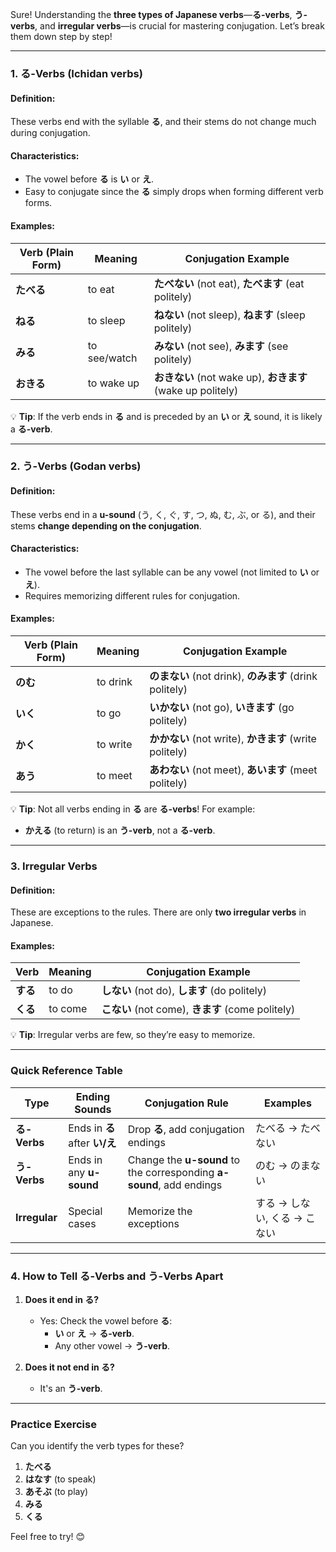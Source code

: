 Sure! Understanding the **three types of Japanese verbs**—**る-verbs**, **う-verbs**, and **irregular verbs**—is crucial for mastering conjugation. Let’s break them down step by step!

---

### **1. る-Verbs (Ichidan verbs)**
#### **Definition**:  
These verbs end with the syllable **る**, and their stems do not change much during conjugation.

#### **Characteristics**:  
- The vowel before **る** is **い** or **え**.
- Easy to conjugate since the **る** simply drops when forming different verb forms.

#### **Examples**:  
| Verb (Plain Form) | Meaning        | Conjugation Example                |
|-------------------|----------------|------------------------------------|
| **たべる**         | to eat         | **たべない** (not eat), **たべます** (eat politely) |
| **ねる**           | to sleep       | **ねない** (not sleep), **ねます** (sleep politely) |
| **みる**           | to see/watch   | **みない** (not see), **みます** (see politely) |
| **おきる**         | to wake up     | **おきない** (not wake up), **おきます** (wake up politely) |

💡 **Tip**: If the verb ends in **る** and is preceded by an **い** or **え** sound, it is likely a **る-verb**.  

---

### **2. う-Verbs (Godan verbs)**  
#### **Definition**:  
These verbs end in a **u-sound** (う, く, ぐ, す, つ, ぬ, む, ぶ, or る), and their stems **change depending on the conjugation**.

#### **Characteristics**:  
- The vowel before the last syllable can be any vowel (not limited to **い** or **え**).
- Requires memorizing different rules for conjugation.  

#### **Examples**:  
| Verb (Plain Form) | Meaning       | Conjugation Example                |
|-------------------|---------------|------------------------------------|
| **のむ**           | to drink      | **のまない** (not drink), **のみます** (drink politely) |
| **いく**           | to go         | **いかない** (not go), **いきます** (go politely) |
| **かく**           | to write      | **かかない** (not write), **かきます** (write politely) |
| **あう**           | to meet       | **あわない** (not meet), **あいます** (meet politely) |

💡 **Tip**: Not all verbs ending in **る** are **る-verbs**! For example:
- **かえる** (to return) is an **う-verb**, not a **る-verb**.  

---

### **3. Irregular Verbs**  
#### **Definition**:  
These are exceptions to the rules. There are only **two irregular verbs** in Japanese.

#### **Examples**:  
| Verb             | Meaning      | Conjugation Example                |
|------------------|--------------|------------------------------------|
| **する**          | to do        | **しない** (not do), **します** (do politely) |
| **くる**          | to come      | **こない** (not come), **きます** (come politely) |

💡 **Tip**: Irregular verbs are few, so they’re easy to memorize.  

---

### **Quick Reference Table**

| Type         | Ending Sounds        | Conjugation Rule                            | Examples                |
|--------------|----------------------|--------------------------------------------|-------------------------|
| **る-Verbs** | Ends in **る** after **い/え** | Drop **る**, add conjugation endings        | たべる → たべない        |
| **う-Verbs** | Ends in any **u-sound** | Change the **u-sound** to the corresponding **a-sound**, add endings | のむ → のまない          |
| **Irregular**| Special cases        | Memorize the exceptions                     | する → しない, くる → こない |

---

### **4. How to Tell る-Verbs and う-Verbs Apart**
1. **Does it end in る?**
   - Yes: Check the vowel before **る**:
     - **い** or **え** → **る-verb**.
     - Any other vowel → **う-verb**.

2. **Does it not end in る?**
   - It's an **う-verb**.

---

### **Practice Exercise**
Can you identify the verb types for these?  
1. **たべる**  
2. **はなす** (to speak)  
3. **あそぶ** (to play)  
4. **みる**  
5. **くる**  

Feel free to try! 😊
